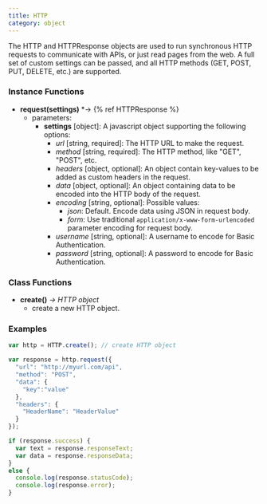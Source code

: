 ```yaml
---
title: HTTP
category: object
---
```


The HTTP and HTTPResponse objects are used to run synchronous HTTP requests to communicate with APIs, or just read pages from the web.  A full set of custom settings can be passed, and all HTTP methods (GET, POST, PUT, DELETE, etc.) are supported.

### Instance Functions

- **request(settings)** *-> {% ref HTTPResponse %}
  - parameters:
    - **settings** [object]: A javascript object supporting the following options:
      - *url* [string, required]: The HTTP URL to make the request.
      - *method* [string, required]: The HTTP method, like "GET", "POST", etc.
      - *headers* [object, optional]: An object contain key-values to be added as custom headers in the request.
      - *data* [object, optional]: An object containing data to be encoded into the HTTP body of the request.
      - *encoding* [string, optional]: Possible values:
        - *json*: Default. Encode data using JSON in request body.
        - *form*: Use traditional `application/x-www-form-urlencoded` parameter encoding for request body.
      - *username* [string, optional]: A username to encode for Basic Authentication.
      - *password* [string, optional]: A password to encode for Basic Authentication.

### Class Functions

- **create()** *-> HTTP object*
  - create a new HTTP object.

### Examples

```javascript
var http = HTTP.create(); // create HTTP object

var response = http.request({
  "url": "http://myurl.com/api",
  "method": "POST",
  "data": {
    "key":"value"
  },
  "headers": {
    "HeaderName": "HeaderValue"
  }
});

if (response.success) {
  var text = response.responseText;
  var data = response.responseData;
}
else {
  console.log(response.statusCode);
  console.log(response.error);
}
```
